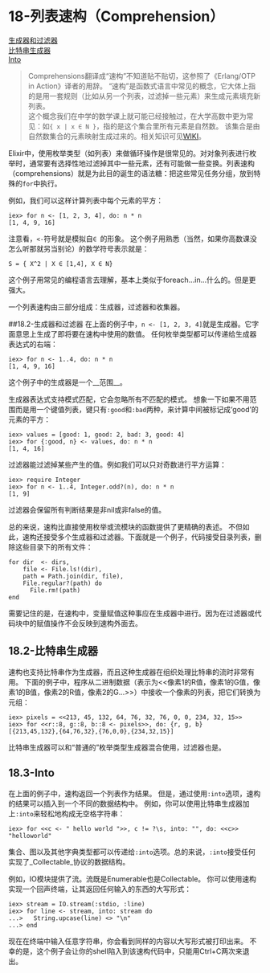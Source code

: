 18-列表速构（Comprehension）
========
[生成器和过滤器](#182-%E7%94%9F%E6%88%90%E5%99%A8%E5%92%8C%E8%BF%87%E6%BB%A4%E5%99%A8)<br/>
[比特串生成器](#182-bitstring%E7%94%9F%E6%88%90%E5%99%A8)<br/>
[Into](#183-into)<br/>

>Comprehensions翻译成“速构”不知道贴不贴切，这参照了《Erlang/OTP in Action》译者的用辞。
“速构”是函数式语言中常见的概念，它大体上指的是用一套规则（比如从另一个列表，过滤掉一些元素）来生成元素填充新列表。  
这个概念我们在中学的数学课上就可能已经接触过，在大学高数中更为常见：如```{ x | x ∈ N }```，指的是这个集合里所有元素是自然数。
该集合是由自然数集合的元素映射生成过来的。相关知识可见[WIKI](http://en.wikipedia.org/wiki/List_comprehension)。

Elixir中，使用枚举类型（如列表）来做循环操作是很常见的。对对象列表进行枚举时，通常要有选择性地过滤掉其中一些元素，还有可能做一些变换。列表速构（comprehensions）就是为此目的诞生的语法糖：把这些常见任务分组，放到特殊的```for```中执行。

例如，我们可以这样计算列表中每个元素的平方：
```
iex> for n <- [1, 2, 3, 4], do: n * n
[1, 4, 9, 16]
```
注意看，```<-```符号就是模拟自```∈ ```的形象。
这个例子用熟悉（当然，如果你高数课没怎么听那就另当别论）的数学符号表示就是：
```
S = { X^2 | X ∈ [1,4], X ∈ N}
```
这个例子用常见的编程语言去理解，基本上类似于foreach...in...什么的。但是更强大。

一个列表速构由三部分组成：生成器，过滤器和收集器。

##18.2-生成器和过滤器
在上面的例子中，```n <- [1, 2, 3, 4]```就是生成器。它字面意思上生成了即将要在速构中使用的数值。
任何枚举类型都可以传递给生成器表达式的右端：
```
iex> for n <- 1..4, do: n * n
[1, 4, 9, 16]
```
这个例子中的生成器是一个__范围__。

生成器表达式支持模式匹配，它会忽略所有不匹配的模式。
想象一下如果不用范围而是用一个键值列表，键只有```:good```和```:bad```两种，来计算中间被标记成‘good’的元素的平方：
```
iex> values = [good: 1, good: 2, bad: 3, good: 4]
iex> for {:good, n} <- values, do: n * n
[1, 4, 16]
```

过滤器能过滤掉某些产生的值。例如我们可以只对奇数进行平方运算：
```
iex> require Integer
iex> for n <- 1..4, Integer.odd?(n), do: n * n
[1, 9]
```
过滤器会保留所有判断结果是非nil或非false的值。

总的来说，速构比直接使用枚举或流模块的函数提供了更精确的表述。
不但如此，速构还接受多个生成器和过滤器。下面就是一个例子，代码接受目录列表，删除这些目录下的所有文件：
```
for dir  <- dirs,
    file <- File.ls!(dir),
    path = Path.join(dir, file),
    File.regular?(path) do
      File.rm!(path)
end
```

需要记住的是，在速构中，变量赋值这种事应在生成器中进行。因为在过滤器或代码块中的赋值操作不会反映到速构外面去。

## 18.2-比特串生成器
速构也支持比特串作为生成器，而且这种生成器在组织处理比特串的流时非常有用。
下面的例子中，程序从二进制数据（表示为<<像素1的R值，像素1的G值，像素1的B值，像素2的R值，像素2的G...>>）中接收一个像素的列表，把它们转换为元组：
```
iex> pixels = <<213, 45, 132, 64, 76, 32, 76, 0, 0, 234, 32, 15>>
iex> for <<r::8, g::8, b::8 <- pixels>>, do: {r, g, b}
[{213,45,132},{64,76,32},{76,0,0},{234,32,15}]
```
比特串生成器可以和“普通的”枚举类型生成器混合使用，过滤器也是。

## 18.3-Into
在上面的例子中，速构返回一个列表作为结果。
但是，通过使用```:into```选项，速构的结果可以插入到一个不同的数据结构中。
例如，你可以使用比特串生成器加上```:into```来轻松地构成无空格字符串：
```
iex> for <<c <- " hello world ">>, c != ?\s, into: "", do: <<c>>
"helloworld"
```

集合、图以及其他字典类型都可以传递给```:into```选项。总的来说，```:into```接受任何实现了_Collectable_协议的数据结构。

例如，IO模块提供了流。流既是Enumerable也是Collectable。
你可以使用速构实现一个回声终端，让其返回任何输入的东西的大写形式：
```
iex> stream = IO.stream(:stdio, :line)
iex> for line <- stream, into: stream do
...>   String.upcase(line) <> "\n"
...> end
```

现在在终端中输入任意字符串，你会看到同样的内容以大写形式被打印出来。
不幸的是，这个例子会让你的shell陷入到该速构代码中，只能用Ctrl+C两次来退出。

